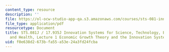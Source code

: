 ```yaml
---
content_type: resource
description: ''
file: https://ol-ocw-studio-app-qa.s3.amazonaws.com/courses/sts-081-innovation-systems-for-science-technology-energy-manufacturing-and-health-spring-2017/f0e638d2673bfa55a53e24a3fd24fcba_MITSTS_081JS17_lec1.pdf
file_type: application/pdf
resourcetype: Document
title: STS.081J / 17.935J Innovation Systems for Science, Technology, Energy, Manufacturing
  and Health, Lecture 1 Economic Growth Theory and the Innovation System
uid: f0e638d2-673b-fa55-a53e-24a3fd24fcba
---
```

